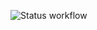 ![Status workflow](https://github.com/VRN-lab/foodgram-project-react/actions/workflows/main.yml/badge.svg)
